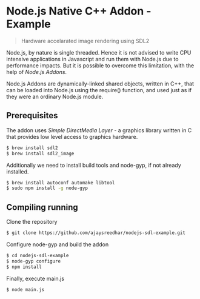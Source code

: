 # Node.js Native C++ Addon - Example

> Hardware accelarated image rendering using SDL2

Node.js, by nature is single threaded. Hence it is not advised to write CPU intensive applications
in Javascript and run them with Node.js due to performance impacts. But it is possible to overcome this 
limitation, with the help of _Node.js Addons_.

Node.js Addons are dynamically-linked shared objects, written in C++, that can be loaded into Node.js using
the require() function, and used just as if they were an ordinary Node.js module.

## Prerequisites

The addon uses _Simple DirectMedia Layer_ - a graphics library written in C that provides low level access to graphics hardware.

```bash
$ brew install sdl2
$ brew install sdl2_image
```

Additionally we need to install build tools and node-gyp, if not already installed.

```bash
$ brew install autoconf automake libtool
$ sudo npm install -g node-gyp
```

## Compiling running

Clone the repository

```bash
$ git clone https://github.com/ajaysreedhar/nodejs-sdl-example.git
```

Configure node-gyp and build the addon

```bash
$ cd nodejs-sdl-example
$ node-gyp configure
$ npm install
```

Finally, execute main.js

```bash
$ node main.js
```
